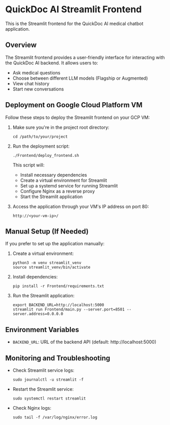 # QuickDoc AI Streamlit Frontend

This is the Streamlit frontend for the QuickDoc AI medical chatbot application.

## Overview

The Streamlit frontend provides a user-friendly interface for interacting with the QuickDoc AI backend. It allows users to:

- Ask medical questions
- Choose between different LLM models (Flagship or Augmented)
- View chat history
- Start new conversations

## Deployment on Google Cloud Platform VM

Follow these steps to deploy the Streamlit frontend on your GCP VM:

1. Make sure you're in the project root directory:
   ```
   cd /path/to/your/project
   ```

2. Run the deployment script:
   ```
   ./Frontend/deploy_frontend.sh
   ```

   This script will:
   - Install necessary dependencies
   - Create a virtual environment for Streamlit
   - Set up a systemd service for running Streamlit
   - Configure Nginx as a reverse proxy
   - Start the Streamlit application

3. Access the application through your VM's IP address on port 80:
   ```
   http://<your-vm-ip>/
   ```

## Manual Setup (If Needed)

If you prefer to set up the application manually:

1. Create a virtual environment:
   ```
   python3 -m venv streamlit_venv
   source streamlit_venv/bin/activate
   ```

2. Install dependencies:
   ```
   pip install -r Frontend/requirements.txt
   ```

3. Run the Streamlit application:
   ```
   export BACKEND_URL=http://localhost:5000
   streamlit run Frontend/main.py --server.port=8501 --server.address=0.0.0.0
   ```

## Environment Variables

- `BACKEND_URL`: URL of the backend API (default: http://localhost:5000)

## Monitoring and Troubleshooting

- Check Streamlit service logs:
  ```
  sudo journalctl -u streamlit -f
  ```

- Restart the Streamlit service:
  ```
  sudo systemctl restart streamlit
  ```

- Check Nginx logs:
  ```
  sudo tail -f /var/log/nginx/error.log
  ```
